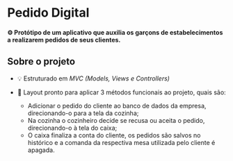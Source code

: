 # Pedido Digital

#### ⚙ Protótipo de um aplicativo que auxilia os garçons de estabelecimentos a realizarem pedidos de seus clientes.

## Sobre o projeto

- 💡 Estruturado em _MVC (Models, Views e Controllers)_
- 🔰 Layout pronto para aplicar 3 métodos funcionais ao projeto, quais são:

  - Adicionar o pedido do cliente ao banco de dados da empresa, direcionando-o para a tela da cozinha;
  - Na cozinha o cozinheiro decide se recusa ou aceita o pedido, direcionando-o à tela do caixa;
  - O caixa finaliza a conta do cliente, os pedidos são salvos no histórico e a comanda da respectiva mesa utilizada pelo cliente é apagada.
